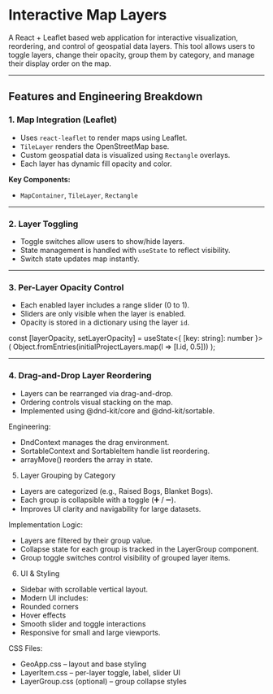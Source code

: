 # Interactive Map Layers

A React + Leaflet based web application for interactive visualization, reordering, and control of geospatial data layers. This tool allows users to toggle layers, change their opacity, group them by category, and manage their display order on the map.

---

## Features and Engineering Breakdown

### 1. Map Integration (Leaflet)

- Uses `react-leaflet` to render maps using Leaflet.
- `TileLayer` renders the OpenStreetMap base.
- Custom geospatial data is visualized using `Rectangle` overlays.
- Each layer has dynamic fill opacity and color.

**Key Components:**
- `MapContainer`, `TileLayer`, `Rectangle`

---

### 2. Layer Toggling

- Toggle switches allow users to show/hide layers.
- State management is handled with `useState` to reflect visibility.
- Switch state updates map instantly.

---

### 3. Per-Layer Opacity Control

- Each enabled layer includes a range slider (0 to 1).
- Sliders are only visible when the layer is enabled.
- Opacity is stored in a dictionary using the layer `id`.

const [layerOpacity, setLayerOpacity] = useState<{ [key: string]: number }>(
  Object.fromEntries(initialProjectLayers.map(l => [l.id, 0.5]))
);

---

### 4. Drag-and-Drop Layer Reordering

- Layers can be rearranged via drag-and-drop.
- Ordering controls visual stacking on the map.
- Implemented using @dnd-kit/core and @dnd-kit/sortable.

Engineering:
- DndContext manages the drag environment.
- SortableContext and SortableItem handle list reordering.
- arrayMove() reorders the array in state.

5. Layer Grouping by Category

- Layers are categorized (e.g., Raised Bogs, Blanket Bogs).
- Each group is collapsible with a toggle (➕ / ➖).
- Improves UI clarity and navigability for large datasets.

Implementation Logic:
- Layers are filtered by their group value.
- Collapse state for each group is tracked in the LayerGroup component.
- Group toggle switches control visibility of grouped layer items.

6. UI & Styling
- Sidebar with scrollable vertical layout.
- Modern UI includes:
- Rounded corners
- Hover effects
- Smooth slider and toggle interactions
- Responsive for small and large viewports.

CSS Files:
- GeoApp.css – layout and base styling
- LayerItem.css – per-layer toggle, label, slider UI
- LayerGroup.css (optional) – group collapse styles
